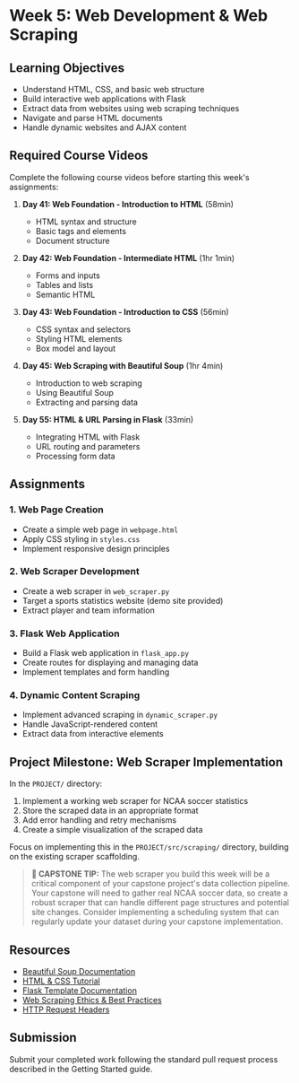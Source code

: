 # Week 5: Web Development & Web Scraping

## Learning Objectives
- Understand HTML, CSS, and basic web structure
- Build interactive web applications with Flask
- Extract data from websites using web scraping techniques
- Navigate and parse HTML documents
- Handle dynamic websites and AJAX content

## Required Course Videos
Complete the following course videos before starting this week's assignments:

1. **Day 41: Web Foundation - Introduction to HTML** (58min)
   - HTML syntax and structure
   - Basic tags and elements
   - Document structure

2. **Day 42: Web Foundation - Intermediate HTML** (1hr 1min)
   - Forms and inputs
   - Tables and lists
   - Semantic HTML

3. **Day 43: Web Foundation - Introduction to CSS** (56min)
   - CSS syntax and selectors
   - Styling HTML elements
   - Box model and layout

4. **Day 45: Web Scraping with Beautiful Soup** (1hr 4min)
   - Introduction to web scraping
   - Using Beautiful Soup
   - Extracting and parsing data

5. **Day 55: HTML & URL Parsing in Flask** (33min)
   - Integrating HTML with Flask
   - URL routing and parameters
   - Processing form data

## Assignments

### 1. Web Page Creation
- Create a simple web page in `webpage.html`
- Apply CSS styling in `styles.css`
- Implement responsive design principles

### 2. Web Scraper Development
- Create a web scraper in `web_scraper.py`
- Target a sports statistics website (demo site provided)
- Extract player and team information

### 3. Flask Web Application
- Build a Flask web application in `flask_app.py`
- Create routes for displaying and managing data
- Implement templates and form handling

### 4. Dynamic Content Scraping
- Implement advanced scraping in `dynamic_scraper.py`
- Handle JavaScript-rendered content
- Extract data from interactive elements

## Project Milestone: Web Scraper Implementation

In the `PROJECT/` directory:
1. Implement a working web scraper for NCAA soccer statistics
2. Store the scraped data in an appropriate format
3. Add error handling and retry mechanisms
4. Create a simple visualization of the scraped data

Focus on implementing this in the `PROJECT/src/scraping/` directory, building on the existing scraper scaffolding.

> **🌟 CAPSTONE TIP:** The web scraper you build this week will be a critical component of your capstone project's data collection pipeline. Your capstone will need to gather real NCAA soccer data, so create a robust scraper that can handle different page structures and potential site changes. Consider implementing a scheduling system that can regularly update your dataset during your capstone implementation.

## Resources
- [Beautiful Soup Documentation](https://www.crummy.com/software/BeautifulSoup/bs4/doc/)
- [HTML & CSS Tutorial](https://www.w3schools.com/html/)
- [Flask Template Documentation](https://flask.palletsprojects.com/en/2.0.x/tutorial/templates/)
- [Web Scraping Ethics & Best Practices](https://www.scrapehero.com/how-to-prevent-getting-blacklisted-while-scraping/)
- [HTTP Request Headers](https://developer.mozilla.org/en-US/docs/Web/HTTP/Headers)

## Submission
Submit your completed work following the standard pull request process described in the Getting Started guide.